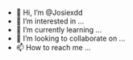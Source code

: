 - 👋 Hi, I’m @Josiexdd
- 👀 I’m interested in ...
- 🌱 I’m currently learning ...
- 💞️ I’m looking to collaborate on ...
- 📫 How to reach me ...

<!---
Josiexdd/Josiexdd is a ✨ special ✨ repository because its `README.md` (this file) appears on your GitHub profile.
You can click the Preview link to take a look at your changes.
--->
